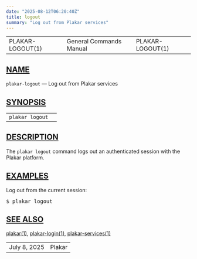 ```yaml
---
date: "2025-08-12T06:20:40Z"
title: logout
summary: "Log out from Plakar services"
---
```

<table class="head">
  <tr>
    <td class="head-ltitle">PLAKAR-LOGOUT(1)</td>
    <td class="head-vol">General Commands Manual</td>
    <td class="head-rtitle">PLAKAR-LOGOUT(1)</td>
  </tr>
</table>
<div class="manual-text">
<section class="Sh">
<h1 class="Sh" id="NAME"><a class="permalink" href="#NAME">NAME</a></h1>
<p class="Pp"><code class="Nm">plakar-logout</code> &#x2014;
    <span class="Nd">Log out from Plakar services</span></p>
</section>
<section class="Sh">
<h1 class="Sh" id="SYNOPSIS"><a class="permalink" href="#SYNOPSIS">SYNOPSIS</a></h1>
<table class="Nm">
  <tr>
    <td><code class="Nm">plakar logout</code></td>
    <td></td>
  </tr>
</table>
</section>
<section class="Sh">
<h1 class="Sh" id="DESCRIPTION"><a class="permalink" href="#DESCRIPTION">DESCRIPTION</a></h1>
<p class="Pp">The <code class="Nm">plakar logout</code> command logs out an
    authenticated session with the Plakar platform.</p>
</section>
<section class="Sh">
<h1 class="Sh" id="EXAMPLES"><a class="permalink" href="#EXAMPLES">EXAMPLES</a></h1>
<p class="Pp">Log out from the current session:</p>
<div class="Bd Pp Bd-indent Li">
<pre>$ plakar logout</pre>
</div>
</section>
<section class="Sh">
<h1 class="Sh" id="SEE_ALSO"><a class="permalink" href="#SEE_ALSO">SEE
  ALSO</a></h1>
<p class="Pp"><a class="Xr" href="../plakar/">plakar(1)</a>,
    <a class="Xr" href="../plakar-login/">plakar-login(1)</a>,
    <a class="Xr" href="../plakar-services/">plakar-services(1)</a></p>
</section>
</div>
<table class="foot">
  <tr>
    <td class="foot-date">July 8, 2025</td>
    <td class="foot-os">Plakar</td>
  </tr>
</table>
